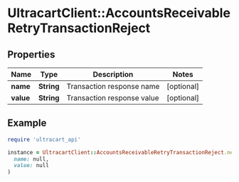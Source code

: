 # UltracartClient::AccountsReceivableRetryTransactionReject

## Properties

| Name | Type | Description | Notes |
| ---- | ---- | ----------- | ----- |
| **name** | **String** | Transaction response name | [optional] |
| **value** | **String** | Transaction response value | [optional] |

## Example

```ruby
require 'ultracart_api'

instance = UltracartClient::AccountsReceivableRetryTransactionReject.new(
  name: null,
  value: null
)
```

